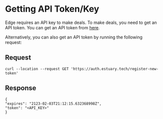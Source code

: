 # Getting API Token/Key

Edge requires an API key to make deals. To make deals, you need to get an API token. You can get an API token from [here](https://estuary.tech/).

Alternatively, you can also get an API token by running the following request:

## Request
```
curl --location --request GET 'https://auth.estuary.tech/register-new-token'
```

## Response
```
{
"expires": "2123-02-03T21:12:15.632368998Z",
"token": "<API_KEY>"
}
```